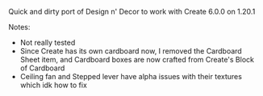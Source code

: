 Quick and dirty port of Design n' Decor to work with Create 6.0.0 on 1.20.1

Notes:
- Not really tested
- Since Create has its own cardboard now, I removed the Cardboard Sheet item, and Cardboard boxes are now crafted from Create's Block of Cardboard
- Ceiling fan and Stepped lever have alpha issues with their textures which idk how to fix
